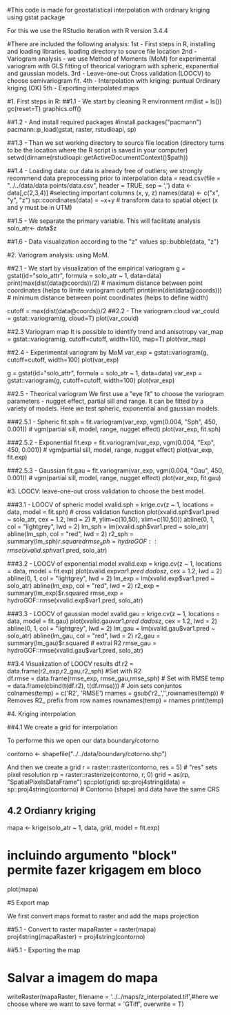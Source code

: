 #This code is made for geostatistical interpolation with ordinary kriging using gstat package

For this we use the RStudio iteration with R version 3.4.4

#There are included the following analysis:
1st - First steps in R, installing and loading libraries, loading directory to source file location
2nd - Variogram analysis - we use Method of Moments (MoM) for experimental variogram with GLS fitting of theorical variogram with spheric, expanential and gaussian models.
3rd - Leave-one-out Cross validation (LOOCV) to choose semivariogram fit.
4th - Interpolation with kriging:  puntual Ordinary kriging (OK)
5th - Exporting interpolated maps

#1. First steps in R: 
##1.1 - We start by cleaning R environment 
rm(list = ls())
gc(reset=T)
graphics.off()

##1.2 - And install required packages
#install.packages("pacmann")
pacmann::p_load(gstat, raster, rstudioapi, sp)

##1.3 - Than we set working directory to source file location (directory turns to be the location where the R script is saved in your computer)
setwd(dirname(rstudioapi::getActiveDocumentContext()$path))

##1.4 - Loading data: our data is already free of outliers; we strongly recommend data preprocessing prior to interpolation
data = read.csv(file = "../../data/data points/data.csv", header = TRUE, sep = ',')
data <- data[,c(2,3,4)] #selecting important columns (x, y, z)
names(data) <- c("x", "y", "z")
sp::coordinates(data) = ~x+y # transform data to spatial object (x and y must be in UTM)

##1.5 - We separate the primary variable. This will facilitate analysis
solo_atr<- data$z

##1.6 - Data visualization according to the "z" values
sp::bubble(data, "z")

#2. Variogram analysis: using MoM.

##2.1 - We start by visualization of the empirical variogram
g = gstat(id="solo_attr", formula = solo_atr ~ 1, data=data)
print(max(dist(data@coords))/2) # maximum distance between point coordinates (helps to limite variogram cutoff) 
print(min(dist(data@coords))) # minimum distance between point coordinates (helps to define width)

cutoff = max(dist(data@coords))/2
##2.2 - The variogram cloud
var_could = gstat::variogram(g, cloud=T) 
plot(var_could)

##2.3 Variogram map
It is possible to identify trend and anisotropy
var_map = gstat::variogram(g, cutoff=cutoff, width=100, map=T) 
plot(var_map)

##2.4 - Experimental variogram by MoM
var_exp = gstat::variogram(g, cutoff=cutoff, width=100) 
plot(var_exp)

g = gstat(id="solo_attr", formula = solo_atr ~ 1, data=data)
var_exp = gstat::variogram(g, cutoff=cutoff, width=100)
plot(var_exp)

##2.5 - Theorical variogram 
We first use a "eye fit" to choose the variogram parameters - nugget effect, partial sill and range. 
It can be fitted by a variety of models. Here we test spheric, exponential and gaussian models.

###2.5.1 - Spheric
fit.sph = fit.variogram(var_exp, vgm(0.004, "Sph", 450, 0.001)) # vgm(partial sill, model, range, nugget effect)
plot(var_exp, fit.sph)

###2.5.2 - Exponential
fit.exp = fit.variogram(var_exp, vgm(0.004, "Exp", 450, 0.001)) # vgm(partial sill, model, range, nugget effect)
plot(var_exp, fit.exp)

###2.5.3 - Gaussian
fit.gau = fit.variogram(var_exp, vgm(0.004, "Gau", 450, 0.001)) # vgm(partial sill, model, range, nugget effect)
plot(var_exp, fit.gau)

#3. LOOCV: leave-one-out cross validation to choose the best model.

###3.1 - LOOCV of spheric model
xvalid.sph = krige.cv(z ~ 1, locations = data, model = fit.sph) # cross validation function
plot(xvalid.sph$var1.pred ~ solo_atr, cex = 1.2, lwd = 2) #, ylim=c(10,50), xlim=c(10,50)) 
abline(0, 1, col = "lightgrey", lwd = 2)  
lm_sph = lm(xvalid.sph$var1.pred ~ solo_atr) 
abline(lm_sph, col = "red", lwd = 2) 
r2_sph = summary(lm_sph)$r.squared 
rmse_sph = hydroGOF::rmse(xvalid.sph$var1.pred, solo_atr)

###3.2 - LOOCV of exponential model
xvalid.exp = krige.cv(z ~ 1, locations = data, model = fit.exp)
plot(xvalid.exp$var1.pred ~ dados$z, cex = 1.2, lwd = 2) 
abline(0, 1, col = "lightgrey", lwd = 2) 
lm_exp = lm(xvalid.exp$var1.pred ~ solo_atr)
abline(lm_exp,  col = "red", lwd = 2) 
r2_exp = summary(lm_exp)$r.squared 
rmse_exp = hydroGOF::rmse(xvalid.exp$var1.pred, solo_atr)

###3.3 - LOOCV of gaussian model
xvalid.gau = krige.cv(z ~ 1, locations = data, model = fit.gau)
plot(xvalid.gau$var1.pred ~ dados$z, cex = 1.2, lwd = 2) 
abline(0, 1, col = "lightgrey", lwd = 2) 
lm_gau = lm(xvalid.gau$var1.pred ~ solo_atr) 
abline(lm_gau,  col = "red", lwd = 2)
r2_gau = summary(lm_gau)$r.squared # extrai R2
rmse_gau = hydroGOF::rmse(xvalid.gau$var1.pred, solo_atr) 


##3.4 Visualization of LOOCV results
df.r2 = data.frame(r2_exp,r2_gau,r2_sph) #Set with R2       
df.rmse = data.frame(rmse_exp, rmse_gau,rmse_sph) # Set with RMSE
temp = data.frame(cbind(t(df.r2), t(df.rmse))) # Join sets conjuntos 
colnames(temp) = c('R2', 'RMSE')
rnames = gsub('r2_','',rownames(temp)) # Removes R2_ prefix from row names
rownames(temp) = rnames 
print(temp)

#4. Kriging interpolation

##4.1 We create a grid for interpolation

To performe this we open our data boundary/cotorno

contorno <- shapefile("../../data/boundary/cotorno.shp")

And then we create a grid
r = raster::raster(contorno, res = 5) #  "res" sets pixel resolution
rp = raster::rasterize(contorno, r, 0) 
grid = as(rp, "SpatialPixelsDataFrame") 
sp::plot(grid)
sp::proj4string(data) = sp::proj4string(contorno) # Contorno (shape) and data have the same CRS

## 4.2 Ordianry kriging

mapa <- krige(solo_atr ~ 1, data, grid, model = fit.exp)
# incluindo argumento "block" permite fazer krigagem em bloco
plot(mapa)


#5 Export map

We first convert maps format to raster and add the maps projection

##5.1 - Convert to raster
mapaRaster = raster(mapa)
proj4string(mapaRaster) = proj4string(contorno) 


##5.1 - Exporting the map

# Salvar a imagem do mapa
writeRaster(mapaRaster, 
            filename = '../../maps/z_interpolated.tif',#here we choose where we want to save
            format = 'GTiff',
            overwrite = T)




